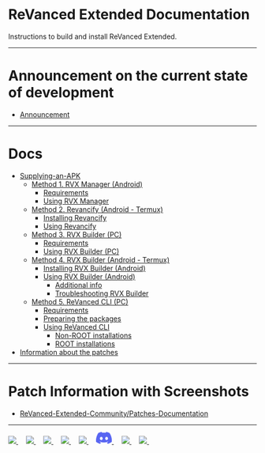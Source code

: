 # ReVanced Extended Documentation

Instructions to build and install ReVanced Extended.
___
# Announcement on the current state of development
- [Announcement](https://github.com/inotia00/revanced-documentation/blob/main/docs/announcement.md)
___
# Docs

- [Supplying-an-APK](https://github.com/inotia00/revanced-documentation/blob/main/docs/supplying-an-apk.md)
  - [Method 1. RVX Manager (Android)](https://github.com/inotia00/revanced-documentation/blob/main/docs/rvx-manager.md)
    - [Requirements](https://github.com/inotia00/revanced-documentation/blob/main/docs/rvx-manager.md#requirements)
    - [Using RVX Manager](https://github.com/inotia00/revanced-documentation/blob/main/docs/rvx-manager.md#using-rvx-manager)
  - [Method 2. Revancify (Android - Termux)](https://github.com/inotia00/revanced-documentation/blob/main/docs/revancify.md)
    - [Installing Revancify](https://github.com/inotia00/revanced-documentation/blob/main/docs/revancify.md#installing-revancify-for-the-first-time)
    - [Using Revancify](https://github.com/inotia00/revanced-documentation/blob/main/docs/revancify.md#patching)
  - [Method 3. RVX Builder (PC)](https://github.com/inotia00/revanced-documentation/blob/main/docs/rvx-builder%20(pc).md)
    - [Requirements](https://github.com/inotia00/revanced-documentation/blob/main/docs/rvx-builder%20(pc).md#requirements)
    - [Using RVX Builder (PC)](https://github.com/inotia00/revanced-documentation/blob/main/docs/rvx-builder%20(pc).md#using-rvx-builder-windows--macos--linux)
  - [Method 4. RVX Builder (Android - Termux)](https://github.com/inotia00/revanced-documentation/blob/main/docs/rvx-builder%20(android).md)
    - [Installing RVX Builder (Android)](https://github.com/inotia00/revanced-documentation/blob/main/docs/rvx-builder%20(android).md#installing-rvx-builder-for-the-first-time)
    - [Using RVX Builder (Android)](https://github.com/inotia00/revanced-documentation/blob/main/docs/rvx-builder%20(android).md#using-rvx-builder-termux)
      - [Additional info](https://github.com/inotia00/revanced-documentation/blob/main/docs/rvx-builder%20(android).md#additional-info)
      - [Troubleshooting RVX Builder](https://github.com/inotia00/revanced-documentation/blob/main/docs/rvx-builder%20(android).md#troubleshooting)
  - [Method 5. ReVanced CLI (PC)](https://github.com/inotia00/revanced-documentation/blob/main/docs/revanced-cli.md)
    - [Requirements](https://github.com/inotia00/revanced-documentation/blob/main/docs/revanced-cli.md#requirements)
    - [Preparing the packages](https://github.com/inotia00/revanced-documentation/blob/main/docs/revanced-cli.md#preparing-the-packages)
    - [Using ReVanced CLI](https://github.com/inotia00/revanced-documentation/blob/main/docs/revanced-cli.md#using-revanced-cli-pc)
      - [Non-ROOT installations](https://github.com/inotia00/revanced-documentation/blob/main/docs/revanced-cli.md#non-root-installations)
      - [ROOT installations](https://github.com/inotia00/revanced-documentation/blob/main/docs/revanced-cli.md#root-installations)
- [Information about the patches](https://github.com/inotia00/revanced-documentation/blob/main/docs/information-about-patches.md)
___
# Patch Information with Screenshots

- [ReVanced-Extended-Community/Patches-Documentation](https://github.com/ReVanced-Extended-Community/Patches-Documentation#patches-with-screenshots)
___
<p align="left">
    <a href="https://github.com/inotia00/ReVanced_Extended">
        <picture>
            <source height="24px" media="(prefers-color-scheme: dark)" srcset="https://raw.githubusercontent.com/inotia00/revanced-documentation/main/images/platform-icons/github-mark-white.png" />
            <img height="24px" src="https://raw.githubusercontent.com/inotia00/revanced-documentation/main/images/platform-icons/github-mark.png" />
        </picture>
    </a>&nbsp;&nbsp;&nbsp;
    <a href="https://reddit.com/r/revancedextended">
         <picture>
            <source height="24px" media="(prefers-color-scheme: dark)" srcset="https://raw.githubusercontent.com/inotia00/revanced-documentation/main/images/platform-icons/reddit-logo-flat-circle.png" />
            <img height="24px" src="https://raw.githubusercontent.com/inotia00/revanced-documentation/main/images/platform-icons/reddit-logo-flat-circle.png" />
        </picture>
    </a>&nbsp;&nbsp;&nbsp;
    <a href="https://t.me/revanced_extended">
        <picture>
            <source height="24px" media="(prefers-color-scheme: dark)" srcset="https://raw.githubusercontent.com/inotia00/revanced-documentation/main/images/platform-icons/telegram-logo.png" />
            <img height="24px" src="https://raw.githubusercontent.com/inotia00/revanced-documentation/main/images/platform-icons/telegram-logo.png" />
        </picture>
    </a>&nbsp;&nbsp;&nbsp;
    <a href="https://t.me/revanced_extended_chat">
        <picture>
            <source height="24px" media="(prefers-color-scheme: dark)" srcset="https://raw.githubusercontent.com/inotia00/revanced-documentation/main/images/platform-icons/telegram-logo.png" />
            <img height="24px" src="https://raw.githubusercontent.com/inotia00/revanced-documentation/main/images/platform-icons/telegram-logo.png" />
        </picture>
    </a>&nbsp;&nbsp;&nbsp;
    <a href="https://t.me/revanced_extended_repo">
        <picture>
            <source height="24px" media="(prefers-color-scheme: dark)" srcset="https://raw.githubusercontent.com/inotia00/revanced-documentation/main/images/platform-icons/telegram-logo.png" />
            <img height="24px" src="https://raw.githubusercontent.com/inotia00/revanced-documentation/main/images/platform-icons/telegram-logo.png" />
        </picture>
    </a>&nbsp;&nbsp;&nbsp;
    <a href="https://discord.gg/yMnc3EywRZ">
        <picture>
            <source height="24px" media="(prefers-color-scheme: dark)" srcset="https://raw.githubusercontent.com/inotia00/revanced-documentation/main/images/platform-icons/discord-mark-blue.png" />
            <img height="24px" src="https://raw.githubusercontent.com/inotia00/revanced-documentation/main/images/platform-icons/discord-mark-blue.png" />
        </picture>
    </a>&nbsp;&nbsp;&nbsp;
    <a href="https://crowdin.com/project/revancedextended">
        <picture>
            <source height="24px" media="(prefers-color-scheme: dark)" srcset="https://raw.githubusercontent.com/inotia00/revanced-documentation/main/images/platform-icons/crowdin-logo-white.png" />
            <img height="24px" src="https://raw.githubusercontent.com/inotia00/revanced-documentation/main/images/platform-icons/crowdin-logo-dark.png" />
        </picture>
    </a>&nbsp;&nbsp;&nbsp;
    <a href="https://crowdin.com/project/revancedmusicextended">
        <picture>
            <source height="24px" media="(prefers-color-scheme: dark)" srcset="https://raw.githubusercontent.com/inotia00/revanced-documentation/main/images/platform-icons/crowdin-logo-white.png" />
            <img height="24px" src="https://raw.githubusercontent.com/inotia00/revanced-documentation/main/images/platform-icons/crowdin-logo-dark.png" />
        </picture>
    </a>&nbsp;&nbsp;&nbsp;
</p>